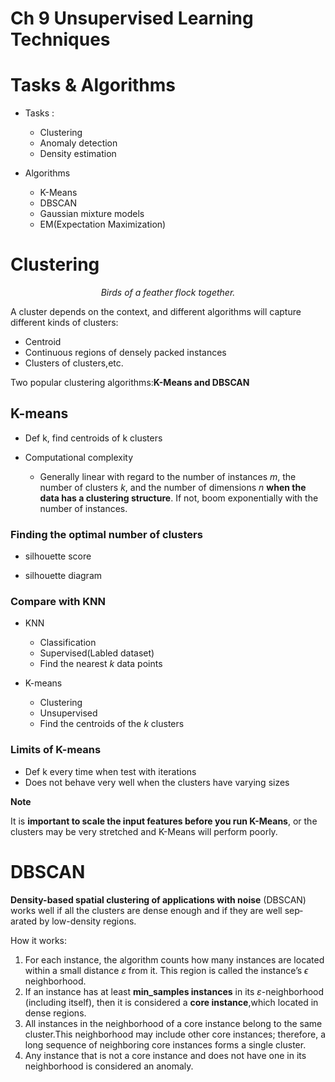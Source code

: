 # Ch 9 Unsupervised Learning Techniques

# Tasks & Algorithms

- Tasks :

  - Clustering
  - Anomaly detection
  - Density estimation

- Algorithms
  - K-Means
  - DBSCAN
  - Gaussian mixture models
  - EM(Expectation Maximization)

# Clustering

$$
\textit{Birds of a feather flock together.}
$$

A cluster  depends on the context, and different algorithms will capture different kinds of clusters: 
- Centroid
- Continuous regions of densely packed instances 
- Clusters of clusters,etc.

Two popular clustering algorithms:**K-Means and DBSCAN**

## K-means

- Def k, find centroids of k clusters

- Computational complexity
  - Generally linear with regard to the number of instances $m$, the number of clusters $k$, and the number of dimensions $n$ **when the data has a clustering structure**. If not, boom exponentially with the number of instances.

### Finding the optimal number of clusters

- silhouette score
  
- silhouette diagram


### Compare with KNN

- KNN
  - Classification
  - Supervised(Labled dataset)
  - Find the nearest $k$ data points

- K-means 
  - Clustering
  - Unsupervised
  - Find the centroids of the $k$ clusters

### Limits of K-means

  - Def k every time when test with iterations
  - Does not behave very well when the clusters have varying sizes

 **Note** 
    
  It is **important to scale the input features before you run K-Means**, or the clusters may be very stretched and K-Means will perform poorly.

# DBSCAN

**Density-based spatial clustering of applications with noise** (DBSCAN)  works well if all the clusters are dense enough and if they are well sep‐arated by low-density regions.

How it works:

1. For each instance, the algorithm counts how many instances are located within a small distance $ε$  from it. This region is called the instance’s $ϵ$ neighborhood.
2. If an instance has at least **min_samples instances** in its $ε$-neighborhood (including itself), then it is considered a **core instance**,which located in dense regions.
3. All instances in the neighborhood of a core instance belong to the same cluster.This neighborhood may include other core instances; therefore, a long sequence of neighboring core instances forms a single cluster.
4. Any instance that is not a core instance and does not have one in its neighborhood is considered an anomaly.